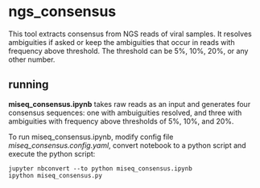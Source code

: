 # ngs_consensus
This tool extracts consensus from NGS reads of viral samples. It resolves ambiguities if asked or keep the ambiguities that occur in reads with frequency above threshold.
The threshold can be 5%, 10%, 20%, or any other number.

## running
**miseq_consensus.ipynb** takes raw reads as an input and generates four consensus sequences: one with ambuiguities resolved, and three with ambiguities with frequency above thresholds of 5%, 10%, and 20%.

To run miseq_consensus.ipynb, modify config file *miseq_consensus.config.yaml*, convert notebook to a python script and execute the python script:
```
jupyter nbconvert --to python miseq_consensus.ipynb
ipython miseq_consensus.py
```
